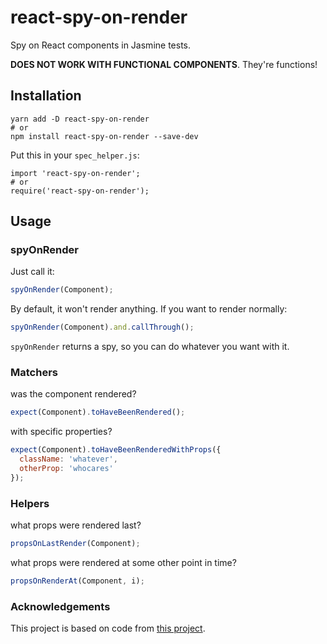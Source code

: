 # react-spy-on-render

Spy on React components in Jasmine tests.

**DOES NOT WORK WITH FUNCTIONAL COMPONENTS**. They're functions!

## Installation

```
yarn add -D react-spy-on-render
# or
npm install react-spy-on-render --save-dev
```

Put this in your `spec_helper.js`:

```
import 'react-spy-on-render';
# or
require('react-spy-on-render');
```

## Usage

### spyOnRender

Just call it:

```js
spyOnRender(Component);
```

By default, it won't render anything. If you want to render normally:

```js
spyOnRender(Component).and.callThrough();
```

`spyOnRender` returns a spy, so you can do whatever you want with it.

### Matchers

was the component rendered?

```js
expect(Component).toHaveBeenRendered();
```

with specific properties?

```js
expect(Component).toHaveBeenRenderedWithProps({
  className: 'whatever',
  otherProp: 'whocares'
});
```

### Helpers

what props were rendered last?

```js
propsOnLastRender(Component);
```

what props were rendered at some other point in time?

```js
propsOnRenderAt(Component, i);
```

### Acknowledgements

This project is based on code from [this project](https://github.com/atomanyih/spy-on-render).
